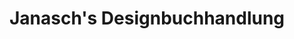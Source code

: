 ---
title: "Janasch's Designbuchhandlung"
url: /magdeburg/janaschs-designbuchhandlung/
shop: Bücher
---
